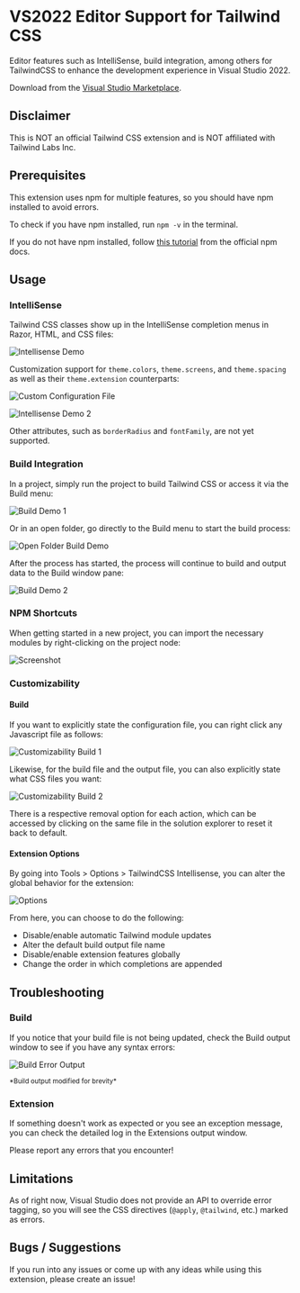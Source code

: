 # VS2022 Editor Support for Tailwind CSS

Editor features such as IntelliSense, build integration, among others for TailwindCSS to enhance the development experience in Visual Studio 2022.

Download from the [Visual Studio Marketplace](link).

## Disclaimer

This is NOT an official Tailwind CSS extension and is NOT affiliated with Tailwind Labs Inc. 

## Prerequisites

This extension uses npm for multiple features, so you should have npm installed to avoid errors.

To check if you have npm installed, run `npm -v` in the terminal.

If you do not have npm installed, follow [this tutorial](https://docs.npmjs.com/downloading-and-installing-node-js-and-npm) from the official npm docs.

## Usage

### IntelliSense

Tailwind CSS classes show up in the IntelliSense completion menus in Razor, HTML, and CSS files:

![Intellisense Demo](art/IntelliSense-Demo-1.gif)

Customization support for `theme.colors`, `theme.screens`, and `theme.spacing` as well as their `theme.extension` counterparts:

![Custom Configuration File](art/IntelliSense-Demo-2-Configuration.png)

![Intellisense Demo 2](art/IntelliSense-Demo-3.png)

Other attributes, such as `borderRadius` and `fontFamily`, are not yet supported.

### Build Integration

In a project, simply run the project to build Tailwind CSS or access it via the Build menu:

![Build Demo 1](art/Build-Demo-1.png)

Or in an open folder, go directly to the Build menu to start the build process:

![Open Folder Build Demo](art/Build-Demo-3.png)

After the process has started, the process will continue to build and output data to the Build window pane:

![Build Demo 2](art/Build-Demo-2.png)

### NPM Shortcuts

When getting started in a new project, you can import the necessary modules by right-clicking on the project node:

![Screenshot](art/NPM-Shortcuts-1.png)

### Customizability

#### Build

If you want to explicitly state the configuration file, you can right click any Javascript file as follows:

![Customizability Build 1](art/Customizability-Build-1.png)

Likewise, for the build file and the output file, you can also explicitly state what CSS files you want:

![Customizability Build 2](art/Customizability-Build-2.png)

There is a respective removal option for each action, which can be accessed by clicking on the same file in the solution explorer to reset it back to default.

#### Extension Options

By going into Tools > Options > TailwindCSS Intellisense, you can alter the global behavior for the extension:

![Options](art/Options-Demo.png)

From here, you can choose to do the following:

* Disable/enable automatic Tailwind module updates
* Alter the default build output file name
* Disable/enable extension features globally
* Change the order in which completions are appended

## Troubleshooting

### Build

If you notice that your build file is not being updated, check the Build output window to see if you have any syntax errors:

![Build Error Output](art/Troubleshooting-Build.png)

<small>
*Build output modified for brevity*
</small>

### Extension

If something doesn't work as expected or you see an exception message, you can check the detailed log in the Extensions output window.

Please report any errors that you encounter!

## Limitations

As of right now, Visual Studio does not provide an API to override error tagging, so you will see the CSS directives (`@apply`, `@tailwind`, etc.) marked as errors.

## Bugs / Suggestions

If you run into any issues or come up with any ideas while using this extension, please create  an issue!
